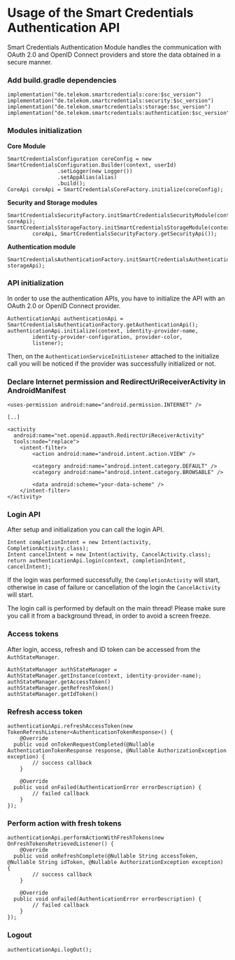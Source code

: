 
# Usage of the Smart Credentials Authentication API

Smart Credentials Authentication Module handles the communication with OAuth 2.0 and OpenID Connect providers and store the data obtained in a secure manner.

### Add build.gradle dependencies
```
implementation("de.telekom.smartcredentials:core:$sc_version")
implementation("de.telekom.smartcredentials:security:$sc_version")
implementation("de.telekom.smartcredentials:storage:$sc_version")
implementation("de.telekom.smartcredentials:authentication:$sc_version")
````

### Modules initialization

**Core Module**

``` 
SmartCredentialsConfiguration coreConfig = new SmartCredentialsConfiguration.Builder(context, userId)
                .setLogger(new Logger())
                .setAppAlias(alias)
                .build();
CoreApi coreApi = SmartCredentialsCoreFactory.initialize(coreConfig);
````

**Security and Storage modules**

``` 
SmartCredentialsSecurityFactory.initSmartCredentialsSecurityModule(context, coreApi);
SmartCredentialsStorageFactory.initSmartCredentialsStorageModule(context, 
		coreApi, SmartCredentialsSecurityFactory.getSecurityApi());
```

**Authentication module**

```
SmartCredentialsAuthenticationFactory.initSmartCredentialsAuthenticationModule(coreApi, storageApi);
```

### API initialization
In order to use the authentication APIs, you have to initialize the API with an OAuth 2.0 or OpenID Connect provider.

```
AuthenticationApi authenticationApi = SmartCredentialsAuthenticationFactory.getAuthenticationApi();  
authenticationApi.initialize(context, identity-provider-name,  
        identity-provider-configuration, provider-color,  
        listener);
```

Then, on the ```AuthenticationServiceInitListener``` attached to the initialize call you will be noticed if the provider was successfully initialized or not.

### Declare Internet permission and RedirectUriReceiverActivity in AndroidManifest
```
<uses-permission android:name="android.permission.INTERNET" />

[..]

<activity  
  android:name="net.openid.appauth.RedirectUriReceiverActivity"  
  tools:node="replace">  
    <intent-filter>  
        <action android:name="android.intent.action.VIEW" />  
  
        <category android:name="android.intent.category.DEFAULT" />  
        <category android:name="android.intent.category.BROWSABLE" />  
  
        <data android:scheme="your-data-scheme" />  
    </intent-filter>  
</activity>
````

### Login API
After setup and initialization you can call the login API.

```
Intent completionIntent = new Intent(activity, CompletionActivity.class);  
Intent cancelIntent = new Intent(activity, CancelActivity.class);  
return authenticationApi.login(context, completionIntent, cancelIntent);
```
If the login was performed successfully, the ```CompletionActivity``` will start, otherwise in case of failure or cancellation of the login the ```CancelActivity``` will start.

The login call is performed by default on the main thread! Please make sure you call it from a background thread, in order to avoid a screen freeze.

### Access tokens
After login, access, refresh and ID token can be accessed from the ```AuthStateManager```.

```
AuthStateManager authStateManager = AuthStateManager.getInstance(context, identity-provider-name);
authStateManager.getAccessToken()
authStateManager.getRefreshToken()
authStateManager.getIdToken()
```

### Refresh access token
```
authenticationApi.refreshAccessToken(new TokenRefreshListener<AuthenticationTokenResponse>() {  
    @Override  
  public void onTokenRequestCompleted(@Nullable AuthenticationTokenResponse response, @Nullable AuthorizationException exception) {  
		// success callback
    }  
  
    @Override  
  public void onFailed(AuthenticationError errorDescription) {  
        // failed callback
    }  
});
```

### Perform action with fresh tokens
```
authenticationApi.performActionWithFreshTokens(new OnFreshTokensRetrievedListener() {  
    @Override  
  public void onRefreshComplete(@Nullable String accessToken, @Nullable String idToken, @Nullable AuthorizationException exception) {  
        // success callback 
    }  
  
    @Override  
  public void onFailed(AuthenticationError errorDescription) {  
        // failed callback
    }  
});
```


### Logout
```
authenticationApi.logOut();
```